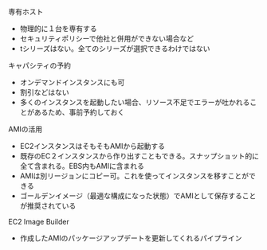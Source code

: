 専有ホスト

- 物理的に１台を専有する
- セキュリティポリシーで他社と併用ができない場合など
- tシリーズはない。全てのシリーズが選択できるわけではない

キャパシティの予約

- オンデマンドインスタンスにも可
- 割引などはない
- 多くのインスタンスを起動したい場合、リソース不足でエラーが吐かれることがあるため、事前予約しておく

AMIの活用

- EC2インスタンスはそもそもAMIから起動する
- 既存のEC２インスタンスから作り出すこともできる。スナップショット的に全て含まれる。EBS内もAMIに含まれる
- AMIは別リージョンにコピー可。これを使ってインスタンスを移すことができる
- ゴールデンイメージ（最適な構成になった状態）でAMIとして保存することが推奨されている

EC2 Image Builder

- 作成したAMIのパッケージアップデートを更新してくれるパイプライン
